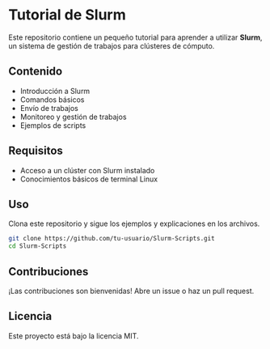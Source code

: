 # Tutorial de Slurm

Este repositorio contiene un pequeño tutorial para aprender a utilizar **Slurm**, un sistema de gestión de trabajos para clústeres de cómputo.

## Contenido

- Introducción a Slurm
- Comandos básicos
- Envío de trabajos
- Monitoreo y gestión de trabajos
- Ejemplos de scripts

## Requisitos

- Acceso a un clúster con Slurm instalado
- Conocimientos básicos de terminal Linux

## Uso

Clona este repositorio y sigue los ejemplos y explicaciones en los archivos.

```bash
git clone https://github.com/tu-usuario/Slurm-Scripts.git
cd Slurm-Scripts
```

## Contribuciones

¡Las contribuciones son bienvenidas! Abre un issue o haz un pull request.

## Licencia

Este proyecto está bajo la licencia MIT.